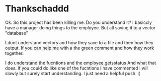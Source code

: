 # Thankschaddd

Ok. So this project has been killing me. Do you understand it?
I basiccly have a manager doing things to the employee. But all saving it to a vector "database"

I dont understand vectors and how they save to a file and then how they output. If you can help me with a the green comment and how they work together. 

I do understand the fucntions and the employee.getsstatus And what that does. 
If you could do like one of the fucntions i have commented I will slowly but surely start understanding. I just need a helpful push. :)
